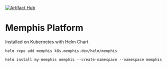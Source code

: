 [![Artifact Hub](https://img.shields.io/endpoint?url=https://artifacthub.io/badge/repository/memphis)](https://artifacthub.io/packages/search?repo=memphis)
# Memphis Platform
Installed on Kubernetes with Helm Chart

`helm repo add memphis k8s.memphis.dev/helm/memphis`
    
`helm install my-memphis memphis --create-namespace --namespace memphis`
